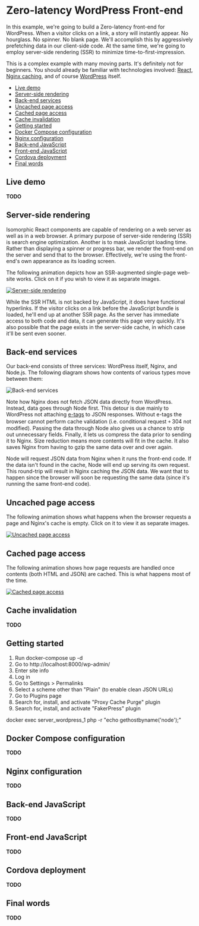 Zero-latency WordPress Front-end
================================
In this example, we're going to build a Zero-latency front-end for WordPress. When a visitor clicks on a link, a story will instantly appear. No hourglass. No spinner. No blank page. We'll accomplish this by aggressively prefetching data in our client-side code. At the same time, we're going to employ server-side rendering (SSR) to minimize time-to-first-impression.

This is a complex example with many moving parts. It's definitely not for beginners. You should already be familiar with technologies involved: [React](https://reactjs.org/), [Nginx caching](https://www.nginx.com/blog/nginx-caching-guide/), and of course [WordPress](https://wordpress.org/) itself.

* [Live demo](#live-demo)
* [Server-side rendering](#server-side-rendering)
* [Back-end services](#back-end-services)
* [Uncached page access](#uncached-page-access)
* [Cached page access](#cached-page-access)
* [Cache invalidation](#cache-invalidation)
* [Getting started](#getting-started)
* [Docker Compose configuration](#docker-compose-configuration)
* [Nginx configuration](#nginx-configuration)
* [Back-end JavaScript](#back-end-javaScript)
* [Front-end JavaScript](#front-end-javaScript)
* [Cordova deployment](#cordova-deployment)
* [Final words](#final-words)

## Live demo

**TODO**

## Server-side rendering

Isomorphic React components are capable of rendering on a web server as well as in a web browser. A primary purpose of server-side rendering (SSR) is search engine optimization. Another is to mask JavaScript loading time. Rather than displaying a spinner or progress bar, we render the front-end on the server and send that to the browser. Effectively, we're using the front-end's own appearance as its loading screen.

The following animation depicts how an SSR-augmented single-page web-site works. Click on it if you wish to view it as separate images.

[![Server-side rendering](docs/img/ssr.gif)](docs/ssr.md)

While the SSR HTML is not backed by JavaScript, it does have functional hyperlinks. If the visitor clicks on a link before the JavaScript bundle is loaded, he'll end up at another SSR page. As the server has immediate access to both code and data, it can generate this page very quickly. It's also possible that the page exists in the server-side cache, in which case it'll be sent even sooner.

## Back-end services

Our back-end consists of three services: WordPress itself, Nginx, and Node.js. The following diagram shows how contents of various types move between them:

![Back-end services](docs/img/services.png)

Note how Nginx does not fetch JSON data directly from WordPress. Instead, data goes through Node first. This detour is due mainly to WordPress not attaching [e-tags](https://en.wikipedia.org/wiki/HTTP_ETag) to JSON responses. Without e-tags the browser cannot perform cache validation (i.e. conditional request ￫ 304 not modified). Passing the data through Node also gives us a chance to strip out unnecessary fields. Finally, it lets us compress the data prior to sending it to Nginx. Size reduction means more contents will fit in the cache. It also saves Nginx from having to gzip the same data over and over again.

Node will request JSON data from Nginx when it runs the front-end code. If the data isn't found in the cache, Node will end up serving its own request. This round-trip will result in Nginx caching the JSON data. We want that to happen since the browser will soon be requesting the same data (since it's running the same front-end code).

## Uncached page access

The following animation shows what happens when the browser requests a page and Nginx's cache is empty. Click on it to view it as separate images.

[![Uncached page access](docs/img/uncached.gif)](docs/uncached.md)

## Cached page access

The following animation shows how page requests are handled once contents (both HTML and JSON) are cached. This is what happens most of the time.

[![Cached page access](docs/img/cached.gif)](docs/cached.md)

## Cache invalidation

**TODO**

## Getting started

1. Run docker-compose up -d
2. Go to http://localhost:8000/wp-admin/
3. Enter site info
4. Log in
5. Go to Settings > Permalinks
6. Select a scheme other than "Plain" (to enable clean JSON URLs)
7. Go to Plugins page
8. Search for, install, and activate "Proxy Cache Purge" plugin
9. Search for, install, and activate "FakerPress" plugin

docker exec server_wordpress_1 php -r "echo gethostbyname('node');"

## Docker Compose configuration

**TODO**

## Nginx configuration

**TODO**

## Back-end JavaScript

**TODO**

## Front-end JavaScript

**TODO**

## Cordova deployment

**TODO**

## Final words

**TODO**
